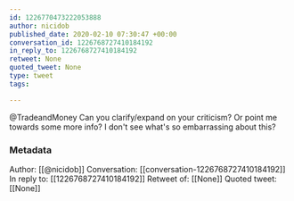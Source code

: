 ```yaml
---
id: 1226770473222053888
author: nicidob
published_date: 2020-02-10 07:30:47 +00:00
conversation_id: 1226768727410184192
in_reply_to: 1226768727410184192
retweet: None
quoted_tweet: None
type: tweet
tags:

---
```


@TradeandMoney Can you clarify/expand on your criticism? Or point me towards some more info? I don't see what's so embarrassing about this?

### Metadata

Author: [[@nicidob]]
Conversation: [[conversation-1226768727410184192]]
In reply to: [[1226768727410184192]]
Retweet of: [[None]]
Quoted tweet: [[None]]
